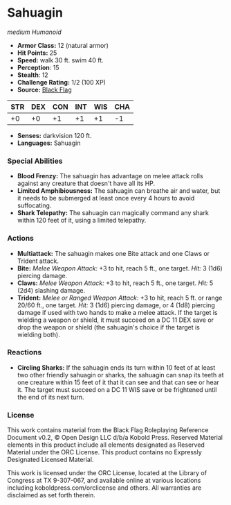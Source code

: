 # Sahuagin

*medium* *Humanoid*

- **Armor Class:** 12 (natural armor)
- **Hit Points:** 25 
- **Speed:** walk 30 ft. swim 40 ft.
- **Perception**: 15
- **Stealth**: 12
- **Challenge Rating:** 1/2 (100 XP)
- **Source:** [Black Flag](https://koboldpress.com/kpstore/product/tovrpg-pg-mv/)

| STR | DEX | CON | INT | WIS | CHA |
| --- | --- | --- | --- | --- | --- |
| +0 | +0 | +1 | +1 | +1 | -1 |

- **Senses:** darkvision 120 ft.
- **Languages:** Sahuagin

### Special Abilities

- **Blood Frenzy:** The sahuagin has advantage on melee attack rolls against any creature that doesn't have all its HP.
- **Limited Amphibiousness:** The sahuagin can breathe air and water, but it needs to be submerged at least once every 4 hours to avoid suffocating.
- **Shark Telepathy:** The sahuagin can magically command any shark within 120 feet of it, using a limited telepathy.

### Actions

- **Multiattack:** The sahuagin makes one Bite attack and one Claws or Trident attack.
- **Bite:** _Melee Weapon Attack:_ +3 to hit, reach 5 ft., one target. _Hit:_ 3 (1d6) piercing damage.
- **Claws:** _Melee Weapon Attack:_ +3 to hit, reach 5 ft., one target. _Hit:_ 5 (2d4) slashing damage.
- **Trident:** _Melee or Ranged Weapon Attack:_ +3 to hit, reach 5 ft. or range 20/60 ft., one target. _Hit:_ 3 (1d6) piercing damage, or 4 (1d8) piercing damage if used with two hands to make a melee attack. If the target is wielding a weapon or shield, it must succeed on a DC 11 DEX save or drop the weapon or shield (the sahuagin's choice if the target is wielding both).

### Reactions

- **Circling Sharks:** If the sahuagin ends its turn within 10 feet of at least two other friendly sahuagin or sharks, the sahuagin can snap its teeth at one creature within 15 feet of it that it can see and that can see or hear it. The target must succeed on a DC 11 WIS save or be frightened until the end of its next turn.


### License

This work contains material from the Black Flag Roleplaying Reference Document v0.2, © Open Design LLC d/b/a Kobold Press. Reserved Material elements in this product include all elements designated as Reserved Material under the ORC License. This product contains no Expressly Designated Licensed Material.

This work is licensed under the ORC License, located at the Library of Congress at TX 9-307-067, and available online at various locations including koboldpress.com/orclicense and others. All warranties are disclaimed as set forth therein.
